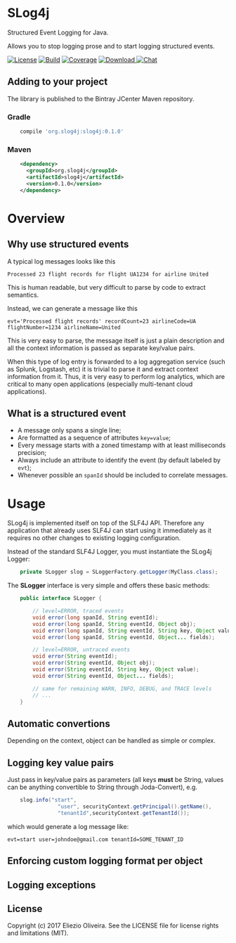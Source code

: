 # SLog4j

Structured Event Logging for Java.

Allows you to stop logging prose and to start logging structured events.

[![License](https://img.shields.io/github/license/eliezio/slog4j.svg)](https://opensource.org/licenses/MIT)
[![Build](https://travis-ci.org/eliezio/slog4j.svg?branch=master)](https://travis-ci.org/eliezio/slog4j)
[![Coverage](https://coveralls.io/repos/github/eliezio/slog4j/badge.svg?branch=master)](https://coveralls.io/github/eliezio/slog4j?branch=master)
[![Download](https://api.bintray.com/packages/eliezio/maven/slog4j/images/download.svg) ](https://bintray.com/eliezio/maven/slog4j/_latestVersion)
[![Chat](https://img.shields.io/gitter/room/eliezio/slog4j.svg)](https://gitter.im/eliezio/slog4j)

## Adding to your project

The library is published to the Bintray JCenter Maven repository.

### Gradle

```gradle
    compile 'org.slog4j:slog4j:0.1.0'
```

### Maven

```xml
    <dependency>
      <groupId>org.slog4j</groupId>
      <artifactId>slog4j</artifactId>
      <version>0.1.0</version>
    </dependency>
```

# Overview

## Why use structured events

A typical log messages looks like this

    Processed 23 flight records for flight UA1234 for airline United

This is human readable, but very difficult to parse by code to extract semantics.

Instead, we can generate a message like this

    evt='Processed flight records' recordCount=23 airlineCode=UA flightNumber=1234 airlineName=United

This is very easy to parse, the message itself is just a plain description and all the context information is
passed as separate key/value pairs.

When this type of log entry is forwarded to a log aggregation service (such as Splunk, Logstash, etc) it is trivial to
parse it and extract context information from it.
Thus, it is very easy to perform log analytics, which are critical to many open applications (especially multi-tenant
cloud applications).

## What is a structured event

- A message only spans a single line;
- Are formatted as a sequence of attributes `key=value`;
- Every message starts with a zoned timestamp with at least milliseconds precision;
- Always include an attribute to identify the event (by default labeled by `evt`);
- Whenever possible an `spanId` should be included to correlate messages.

# Usage

SLog4j is implemented itself on top of the SLF4J API. Therefore any application that already uses SLF4J can
start using it immediately as it requires no other changes to existing logging configuration.

Instead of the standard SLF4J Logger, you must instantiate the SLog4j Logger:

```java
    private SLogger slog = SLoggerFactory.getLogger(MyClass.class);
```

The **SLogger** interface is very simple and offers these basic methods:

```java
    public interface SLogger {

        // level=ERROR, traced events
        void error(long spanId, String eventId);
        void error(long spanId, String eventId, Object obj);
        void error(long spanId, String eventId, String key, Object value);
        void error(long spanId, String eventId, Object... fields);

        // level=ERROR, untraced events
        void error(String eventId);
        void error(String eventId, Object obj);
        void error(String eventId, String key, Object value);
        void error(String eventId, Object... fields);

        // same for remaining WARN, INFO, DEBUG, and TRACE levels
        // ...
    }
```

## Automatic convertions

Depending on the context, object can be handled as simple or complex.

## Logging key value pairs

Just pass in key/value pairs as parameters (all keys **must** be String, values can be anything convertible to String
through Joda-Convert), e.g.

```java
    slog.info("start",
                "user", securityContext.getPrincipal().getName(),
                "tenantId",securityContext.getTenantId());
```

which would generate a log message like:

    evt=start user=johndoe@gmail.com tenantId=SOME_TENANT_ID

## Enforcing custom logging format per object

## Logging exceptions

## License

Copyright (c) 2017 Eliezio Oliveira. See the LICENSE file for license rights and limitations (MIT).

